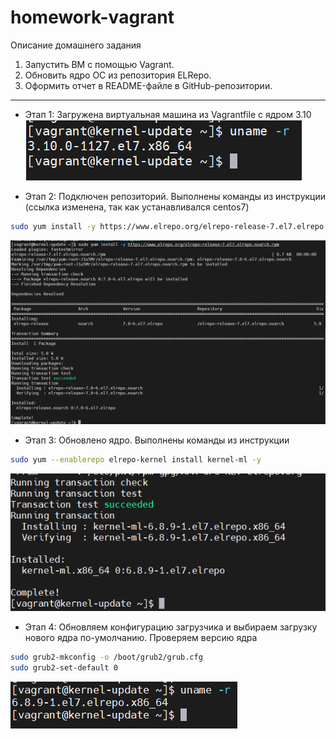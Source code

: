 # homework-vagrant
Описание домашнего задания
1. Запустить ВМ с помощью Vagrant.
2. Обновить ядро ОС из репозитория ELRepo.
3. Оформить отчет в README-файле в GitHub-репозитории.

---
- Этап 1: Загружена виртуальная машина из Vagrantfile c ядром 3.10 
![images2](./images/1.png)

- Этап 2: Подключен репозиторий. Выполнены команды из инструкции (ссылка изменена, так как устанавливался centos7)
```bash
sudo yum install -y https://www.elrepo.org/elrepo-release-7.el7.elrepo.noarch.rpm 
```
![images2](./images/2.png)

- Этап 3: Обновлено ядро. Выполнены команды из инструкции
```bash
sudo yum --enablerepo elrepo-kernel install kernel-ml -y
```
![images2](./images/3.png)

- Этап 4: Обновляем конфигурацию загрузчика и выбираем загрузку нового ядра по-умолчанию. Проверяем версию ядра
```bash
sudo grub2-mkconfig -o /boot/grub2/grub.cfg
sudo grub2-set-default 0
```
![images2](./images/4.png)
